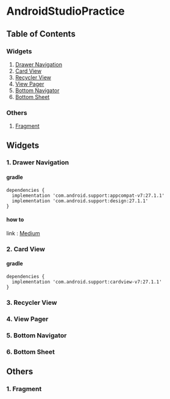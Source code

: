 # AndroidStudioPractice

## Table of Contents
### Widgets
1. [Drawer Navigation]()
2. [Card View]()
3. [Recycler View]()
4. [View Pager]()
5. [Bottom Navigator]()
6. [Bottom Sheet]()
### Others
1. [Fragment]()

## Widgets
### 1. Drawer Navigation
#### gradle
```
dependencies {
  implementation 'com.android.support:appcompat-v7:27.1.1'
  implementation 'com.android.support:design:27.1.1'
}
```
#### how to
link : [Medium](https://medium.com/@tanakorn0412/%E0%B8%81%E0%B8%B2%E0%B8%A3%E0%B8%97%E0%B8%B3-drawer-navigator-%E0%B9%81%E0%B8%96%E0%B8%9A%E0%B9%80%E0%B8%A1%E0%B8%99%E0%B8%B9%E0%B8%8B%E0%B9%88%E0%B8%AD%E0%B8%99%E0%B9%84%E0%B8%94%E0%B9%89-a60279d65ba)

### 2. Card View
#### gradle
```
dependencies {
  implementation 'com.android.support:cardview-v7:27.1.1'
}
```
### 3. Recycler View
### 4. View Pager
### 5. Bottom Navigator
### 6. Bottom Sheet

## Others
### 1. Fragment
